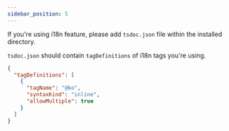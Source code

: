```yaml
---
sidebar_position: 5
---
```


If you're using i18n feature, please add `tsdoc.json` file within the installed directory.

`tsdoc.json` should contain `tagDefinitions` of i18n tags you're using.

```json tsdoc.json
{
  "tagDefinitions": [
    {
      "tagName": "@ko",
      "syntaxKind": "inline",
      "allowMultiple": true
    }
  ]
}
```
